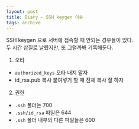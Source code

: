 ```yaml
---
layout: post
title: Diary - SSH keygen 이슈
tags: archive
---
```


SSH keygen 으로 서버에 접속할 때 안되는 경우들이 있다.  
두 시간 삽질로 날렸지만, 또 그럴까봐 기록해둔다.

1. 오타

- `authorized_keys` 오타 내지 말자
- id_rsa.pub 복사 붙여넣기 할 때 전체 복사 잘 하자

2. 권한
- `.ssh` 폴더는 700
- `.ssh/id_rsa` 파일은 644
- `.ssh` 폴더 내부의 다른 파일들은 600